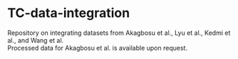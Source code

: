 # TC-data-integration

Repository on integrating datasets from Akagbosu et al., Lyu et al., Kedmi et al., and Wang et al.  
Processed data for Akagbosu et al. is available upon request.
